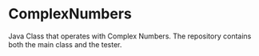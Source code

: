 # ComplexNumbers
Java Class that operates with Complex Numbers. The repository contains both the main class and the tester.

